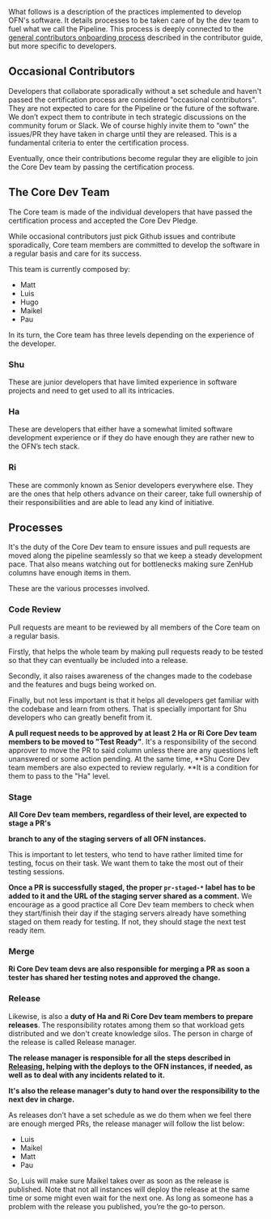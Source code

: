 What follows is a description of the practices implemented to develop OFN's software. It details processes to be taken care of by the dev team to fuel what we call the Pipeline. This process is deeply connected to the [general contributors onboarding process](https://ofn-user-guide.gitbook.io/ofn-contributor-guide/working-on-the-ofn-governance/team-organization) described in the contributor guide, but more specific to developers.

## Occasional Contributors

Developers that collaborate sporadically without a set schedule and haven't passed the certification process are considered "occasional contributors". They are not expected to care for the Pipeline or the future of the software. We don’t expect them to contribute in tech strategic discussions on the community forum or Slack. We of course highly invite them to “own” the issues/PR they have taken in charge until they are released. This is a fundamental criteria to enter the certification process.

Eventually, once their contributions become regular they are eligible to join the Core Dev team by passing the certification process.

## The Core Dev Team

The Core team is made of the individual developers that have passed the certification process and accepted the Core Dev Pledge.

While occasional contributors just pick Github issues and contribute sporadically, Core team members are committed to develop the software in a regular basis and care for its success.

This team is currently composed by:

* Matt
* Luis
* Hugo
* Maikel
* Pau

In its turn, the Core team has three levels depending on the experience of the developer.

### Shu

These are junior developers that have limited experience in software projects and need to get used to all its intricacies.

### Ha

These are developers that either have a somewhat limited software development experience or if they do have enough they are rather new to the OFN’s tech stack.

### Ri

These are commonly known as Senior developers everywhere else. They are the ones that help others advance on their career, take full ownership of their responsibilities and are able to lead any kind of initiative.

## Processes

It's the duty of the Core Dev team to ensure issues and pull requests are moved along the pipeline seamlessly so that we keep a steady development pace. That also means watching out for bottlenecks making sure ZenHub columns have enough items in them.

These are the various processes involved.

### Code Review

Pull requests are meant to be reviewed by all members of the Core team on a regular basis.

Firstly, that helps the whole team by making pull requests ready to be tested so that they can eventually be included into a release.

Secondly, it also raises awareness of the changes made to the codebase and the features and bugs being worked on.

Finally, but not less important is that it helps all developers get familiar with the codebase and learn from others. That is specially important for Shu developers who can greatly benefit from it.

**A pull request needs to be approved by at least 2 Ha or Ri Core Dev team members to be moved to "Test Ready"**. It's a responsibility of the second approver to move the PR to said column unless there are any questions left unanswered or some action pending. At the same time, **Shu Core Dev team members are also expected to review regularly. **It is a condition for them to pass to the "Ha" level.

### Stage

**All Core Dev team members, regardless of their level, are expected to stage a PR's**

**branch to any of the staging servers of all OFN instances.**

This is important to let testers, who tend to have rather limited time for testing, focus on their task. We want them to take the most out of their testing sessions.

**Once a PR is successfully staged, the proper `pr-staged-*` label has to be added to it and the URL of the staging server shared as a comment.** We encourage as a good practice all Core Dev team members to check when they start/finish their day if the staging servers already have something staged on them ready for testing. If not, they should stage the next test ready item.

### Merge

**Ri Core Dev team devs are also responsible for merging a PR as soon a tester has shared her testing notes and approved the change.**

### Release

Likewise, is also a **duty of Ha and Ri Core Dev team members to prepare releases**. The responsibility rotates among them so that workload gets distributed and we don't create knowledge silos. The person in charge of the release is called Release manager.

**The release manager is responsible for all the steps described in [Releasing](releasing), helping with the deploys to the OFN instances, if needed, as well as to deal with any incidents related to it.**

**It's also the release manager's duty to hand over the responsibility to the next ****dev**** in charge.**

As releases don’t have a set schedule as we do them when we feel there are enough merged PRs, the release manager will follow the list below:

* Luis
* Maikel
* Matt
* Pau

So, Luis will make sure Maikel takes over as soon as the release is published. Note that not all instances will deploy the release at the same time or some might even wait for the next one. As long as someone has a problem with the release you published, you’re the go-to person.
